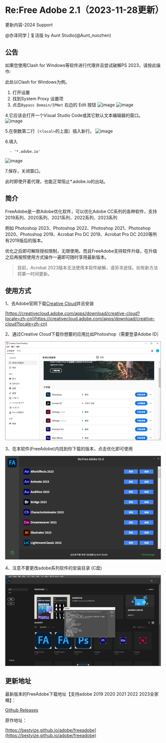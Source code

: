# Re:Free Adobe 2.1（2023-11-28更新）

更新内容-2024 Support

@亦泽同学 | 复活版 by Aunt Studio(@Aunt_nuozhen)

## 公告

如果您使用Clash for Windows等软件进行代理并且尝试破解PS 2023，请按此操作:

此处以Clash for Windows为例。

1. 打开设置
2. 找到System Proxy 设置项
3. 点击`Bypass Domain/IPNet` 右边的 Edit 按钮
![image](https://github.com/yangnuozhen/ReFreeAdobe/assets/56541171/953afd7b-6f60-4801-afc0-b927cc6f6b22)
![image](https://github.com/yangnuozhen/ReFreeAdobe/assets/56541171/c2b1f5bc-ccc4-4aed-a852-357f60a03969)

4.它应该会打开一个Visual Studio Code或其它默认文本编辑器的窗口。
![image](https://github.com/yangnuozhen/ReFreeAdobe/assets/56541171/fd8680ff-0ff8-451a-8569-3528aa08c272)

5.在倒数第二行（<`local>`的上面）插入新行。
![image](https://github.com/yangnuozhen/ReFreeAdobe/assets/56541171/f625b61e-9602-42a1-a5a8-d3db427fb866)

6.填入
```
  - '*.adobe.io'
```

![image](https://github.com/yangnuozhen/ReFreeAdobe/assets/56541171/cbf7dfef-9d47-4bcb-aa07-a20fcc72c9a5)

7.保存，关闭窗口。

此时即使开着代理，也能正常阻止*.adobe.io的出站。


## 简介

FreeAdobe是一款Adobe优化软件，可以优化Adobe CC系列的各种软件，支持2019系列、2020系列、2021系列、2022系列、2023系列

例如 Photoshop 2023、Photoshop 2022、Photoshop 2021、Photoshop 2020、Photoshop 2019、Acrobat Pro DC 2019、Acrobat Pro DC 2020等所有2019版后的版本。

优化之后即可解除授权限制，无限使用。而且FreeAdobe支持软件升级，在升级之后再按照使用方式操作一遍即可随时享用最新版本。

> 目前，Acrobat 2023版本无法使用本软件破解，请另寻途径。如有新方法将第一时间更新。

## 使用方式

1、去Adobe官网下载[Creative Cloud](https://creativecloud.adobe.com/apps/download/creative-cloud?locale=zh-cn)并且安装

[https://creativecloud.adobe.com/apps/download/creative-cloud?locale=zh-cn](https://creativecloud.adobe.com/apps/download/creative-cloud?locale=zh-cn)

2、通过Creative Cloud下载你想要的应用比如Photoshop（需要登录Adobe ID）

![CreativeCloud](img/creative_cloud.png)

3、在本软件(FreeAdobe)内找到你下载的版本，点击优化即可使用

![main_form](img/mainform.png)

4、注意不要更改adobe系列软件的安装目录 (C盘)

![photoshop2021_main.png](img/photoshop2021_main.png)

## 更新地址

最新版本的FreeAdobe下载地址【支持adobe 2019 2020 2021 2022 2023全家桶】：

[Github Releases](https://github.com/yangnuozhen/ReFreeAdobe/releases)

原作地址：

[https://bestyize.github.io/adobe/freeadobe](https://bestyize.github.io/adobe/freeadobe)
